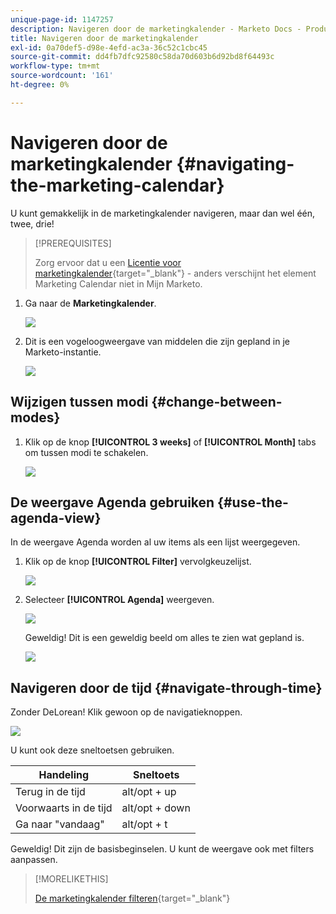 ```yaml
---
unique-page-id: 1147257
description: Navigeren door de marketingkalender - Marketo Docs - Productdocumentatie
title: Navigeren door de marketingkalender
exl-id: 0a70def5-d98e-4efd-ac3a-36c52c1cbc45
source-git-commit: dd4fb7dfc92580c58da70d603b6d92bd8f64493c
workflow-type: tm+mt
source-wordcount: '161'
ht-degree: 0%

---
```


# Navigeren door de marketingkalender {#navigating-the-marketing-calendar}

U kunt gemakkelijk in de marketingkalender navigeren, maar dan wel één, twee, drie!

>[!PREREQUISITES]
>
>Zorg ervoor dat u een [Licentie voor marketingkalender](/help/marketo/product-docs/core-marketo-concepts/marketing-calendar/understanding-the-calendar/issue-revoke-a-marketing-calendar-license.md){target="_blank"} - anders verschijnt het element Marketing Calendar niet in Mijn Marketo.

1. Ga naar de **Marketingkalender**.

   ![](assets/2017-05-10-15-30-47.png)

1. Dit is een vogeloogweergave van middelen die zijn gepland in je Marketo-instantie.

   ![](assets/image2014-9-15-16-3a44-3a22.png)

## Wijzigen tussen modi {#change-between-modes}

1. Klik op de knop **[!UICONTROL 3 weeks]** of **[!UICONTROL Month]** tabs om tussen modi te schakelen.

   ![](assets/image2014-9-15-16-3a46-3a16.png)

## De weergave Agenda gebruiken {#use-the-agenda-view}

In de weergave Agenda worden al uw items als een lijst weergegeven.

1. Klik op de knop **[!UICONTROL Filter]** vervolgkeuzelijst.

   ![](assets/image2014-9-26-10-3a29-3a6.png)

1. Selecteer **[!UICONTROL Agenda]** weergeven.

   ![](assets/image2014-9-26-10-3a29-3a36.png)

   Geweldig! Dit is een geweldig beeld om alles te zien wat gepland is.

   ![](assets/image2014-9-26-10-3a30-3a9.png)

## Navigeren door de tijd {#navigate-through-time}

Zonder DeLorean! Klik gewoon op de navigatieknoppen.

![](assets/image2014-9-26-10-3a31-3a25.png)

U kunt ook deze sneltoetsen gebruiken.

| Handeling | Sneltoets |
|---|---|
| Terug in de tijd | alt/opt + up |
| Voorwaarts in de tijd | alt/opt + down |
| Ga naar &quot;vandaag&quot; | alt/opt + t |

Geweldig! Dit zijn de basisbeginselen. U kunt de weergave ook met filters aanpassen.

>[!MORELIKETHIS]
>
>[De marketingkalender filteren](/help/marketo/product-docs/core-marketo-concepts/marketing-calendar/working-with-the-calendar/filtering-the-marketing-calendar.md){target="_blank"}
